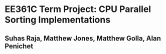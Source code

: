 # EE361C Term Project: CPU Parallel Sorting Implementations
## Suhas Raja, Matthew Jones, Matthew Golla, Alan Penichet


